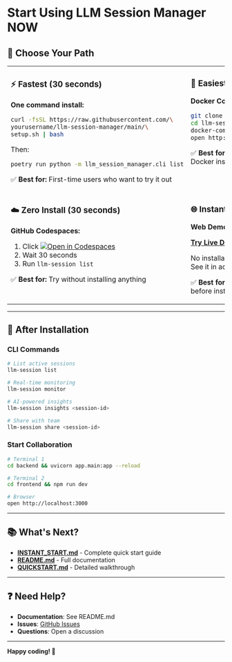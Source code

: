 # Start Using LLM Session Manager NOW

## 🎯 Choose Your Path

<table>
<tr>
<td width="50%" valign="top">

### ⚡ **Fastest** (30 seconds)

**One command install:**

```bash
curl -fsSL https://raw.githubusercontent.com/\
yourusername/llm-session-manager/main/\
setup.sh | bash
```

Then:
```bash
poetry run python -m llm_session_manager.cli list
```

✅ **Best for:** First-time users who want to try it out

</td>
<td width="50%" valign="top">

### 🐳 **Easiest** (1 minute)

**Docker Compose:**

```bash
git clone [repo-url]
cd llm-session-manager
docker-compose up -d
open http://localhost:3000
```

✅ **Best for:** Users with Docker installed

</td>
</tr>
<tr>
<td width="50%" valign="top">

### ☁️ **Zero Install** (30 seconds)

**GitHub Codespaces:**

1. Click [![Open in Codespaces](https://github.com/codespaces/badge.svg)](https://github.com/yourusername/llm-session-manager/codespaces)
2. Wait 30 seconds
3. Run `llm-session list`

✅ **Best for:** Try without installing anything

</td>
<td width="50%" valign="top">

### 🌐 **Instant** (0 seconds)

**Web Demo:**

[**Try Live Demo →**](https://demo.llmsessionmanager.com)

No installation, no setup.
See it in action immediately.

✅ **Best for:** Quick preview before installing

</td>
</tr>
</table>

---

## 🚀 After Installation

### CLI Commands
```bash
# List active sessions
llm-session list

# Real-time monitoring
llm-session monitor

# AI-powered insights
llm-session insights <session-id>

# Share with team
llm-session share <session-id>
```

### Start Collaboration
```bash
# Terminal 1
cd backend && uvicorn app.main:app --reload

# Terminal 2
cd frontend && npm run dev

# Browser
open http://localhost:3000
```

---

## 📚 What's Next?

- **[INSTANT_START.md](INSTANT_START.md)** - Complete quick start guide
- **[README.md](README.md)** - Full documentation
- **[QUICKSTART.md](QUICKSTART.md)** - Detailed walkthrough

---

## ❓ Need Help?

- **Documentation**: See README.md
- **Issues**: [GitHub Issues](https://github.com/yourusername/llm-session-manager/issues)
- **Questions**: Open a discussion

---

**Happy coding! 🎉**
